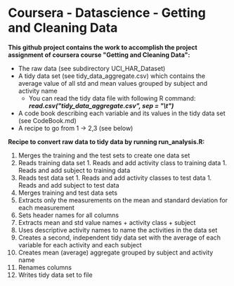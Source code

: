# Coursera - Datascience - Getting and Cleaning Data 

**This github project contains the work to accomplish the project assignment of coursera course "Getting and Cleaning Data":**

* The raw data (see subdirectory UCI_HAR_Dataset)
* A tidy data set (see tidy_data_aggregate.csv) which contains the average value of all std and mean values grouped by subject and activity name
  * You can read the tidy data file with following R command: **_read.csv("tidy_data_aggregate.csv", sep = "\t")_**
* A code book describing each variable and its values in the tidy data set (see CodeBook.md)
* A recipe to go from 1 -> 2,3 (see below)

**Recipe to convert raw data to tidy data by running run_analysis.R:**

1. Merges the training and the test sets to create one data set
  1. Reads training data set
    1. Reads and add activity class to training data
    1. Reads and add subject to training data
  1. Reads test data set
    1. Reads and add activity classes to test data
    1. Reads and add subject to test data
  1. Merges training and test data sets
1. Extracts only the measurements on the mean and standard deviation for each measurement
  1. Sets header names for all columns
  1. Extracts mean and std value names + activity class + subject
1. Uses descriptive activity names to name the activities in the data set
1. Creates a second, independent tidy data set with the average of each variable for each activity and each subject
  1. Creates mean (average) aggregate grouped by subject and activity name
  1. Renames columns
  1. Writes tidy data set to file

